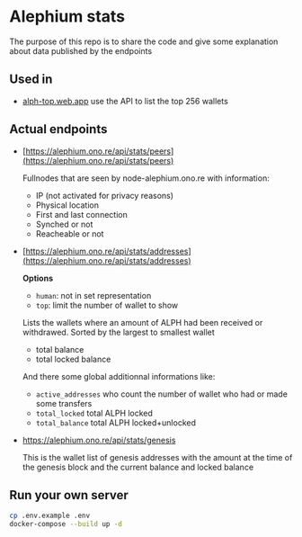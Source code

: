 # Alephium stats

The purpose of this repo is to share the code and give some explanation about data published by the endpoints

## Used in

- [alph-top.web.app](https://alph-top.web.app/) use the API to list the top 256 wallets

## Actual endpoints

- [https://alephium.ono.re/api/stats/peers](https://alephium.ono.re/api/stats/peers)

   Fullnodes that are seen by node-alephium.ono.re with information: 
   - IP (not activated for privacy reasons)
   - Physical location
   - First and last connection
   - Synched or not
   - Reacheable or not
   

- [https://alephium.ono.re/api/stats/addresses](https://alephium.ono.re/api/stats/addresses)
  
  **Options**
  - `human`: not in set representation
  - `top`: limit the number of wallet to show
    
  Lists the wallets where an amount of ALPH had been received or withdrawed. Sorted by the largest to smallest wallet
   - total balance
   - total locked balance
   
  And there some global additionnal informations like:
   - `active_addresses` who count the number of wallet who had or made some transfers
   - `total_locked` total ALPH locked
   - `total_balance` total ALPH locked+unlocked

- https://alephium.ono.re/api/stats/genesis

  This is the wallet list of genesis addresses with the amount at the time of the genesis block and the current balance and locked balance


## Run your own server


```bash
cp .env.example .env
docker-compose --build up -d
```
